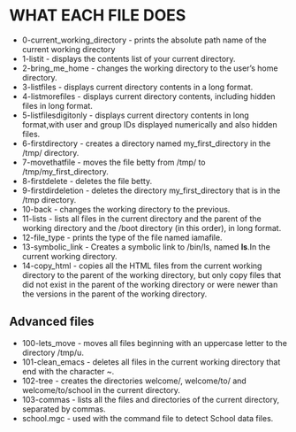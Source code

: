 # WHAT EACH FILE DOES

* 0-current_working_directory - prints the absolute path name of the current working directory
* 1-listit - displays the contents list of your current directory.
* 2-bring_me_home - changes the working directory to the user’s home directory.
* 3-listfiles - displays current directory contents in a long format.
* 4-listmorefiles - displays current directory contents, including hidden files in long format.
* 5-listfilesdigitonly - displays current directory contents in long format,with user and group IDs displayed numerically and also hidden files.
* 6-firstdirectory - creates a directory named my_first_directory in the /tmp/ directory.
* 7-movethatfile - moves the file betty from /tmp/ to /tmp/my_first_directory.
* 8-firstdelete - deletes the file betty.
* 9-firstdirdeletion - deletes the directory my_first_directory that is in the /tmp directory.
* 10-back - changes the working directory to the previous.
* 11-lists - lists all files in the current directory and the parent of the working directory and the /boot directory (in this order), in long format.
* 12-file_type - prints the type of the file named iamafile.
* 13-symbolic_link - Creates a symbolic link to /bin/ls, named __ls__.In the current working directory.
* 14-copy_html - copies all the HTML files from the current working directory to the parent of the working directory, but only copy files that did not exist in the parent of the working directory or were newer than the versions in the parent of the working directory.

## Advanced files

* 100-lets_move - moves all files beginning with an uppercase letter to the directory /tmp/u.
* 101-clean_emacs - deletes all files in the current working directory that end with the character ~.
* 102-tree - creates the directories welcome/, welcome/to/ and welcome/to/school in the current directory.
* 103-commas - lists all the files and directories of the current directory, separated by commas.
* school.mgc - used with the command file to detect School data files.
